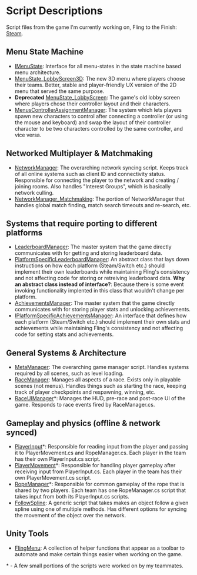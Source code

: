 # Script Descriptions

Script files from the game I'm currently working on, Fling to the Finish: [Steam](https://store.steampowered.com/app/1054430/Fling_to_the_Finish/).

## Menu State Machine
- [IMenuState](Menus/IMenuState.cs): Interface for all menu-states in the state machine based menu architecture.
- [MenuState_LobbyScreen3D](Menus/MenuState_LobbyScreen3D.cs): The new 3D menu where players choose their teams. Better, stable and player-friendly UX version of the 2D menu that served the same purpose.
- **Deprecated** [MenuState_LobbyScreen](Menus/MenuState_LobbyScreen.cs): The game's old lobby screen where players chose their controller layout and their characters.
- [MenusControllerAssignmentManager](Menus/MenusControllerAssignmentManager.cs): The system which lets players spawn new characters to control after connecting a controller (or using the mouse and keyboard) and swap the layout of their controller character to be two characters controlled by the same controller, and vice versa.

## Networked Multiplayer & Matchmaking
- [NetworkManager](Network/NetworkManager.cs): The overarching network syncing script. Keeps track of all online systems such as client ID and connectivity status. Responsible for connecting the player to the network and creating / joining rooms. Also handles "Interest Groups", which is basically network culling.
- [NetworkManager_Matchmaking](Network/NetworkManager_Matchmaking.cs): The portion of NetworkManager that handles global match finding, match search timeouts and re-search, etc.

## Systems that require porting to different platforms
- [LeaderboardManager](Leaderboards/LeaderboardManager.cs): The master system that the game directly communicates with for getting and storing leaderboard data.
- [PlatformSpecificLeaderboardManager](Leaderboards/PlatformSpecificLeaderboardManager.cs): An abstract class that lays down instructions on how each platform (Steam/Switch etc.) should implement their own leaderboards while maintaining Fling's consistency and not affecting code for storing or retreiving leaderboard data. **Why an abstract class instead of interface?**: Because there is some event invoking functionality implented in this class that wouldn't change per platform.
- [AchievementsManager](Acheivements/AchievementsManager.cs): The master system that the game directly communicates with for storing player stats and unlocking achievements.
- [IPlatformSpecificAchievementsManager](Achievements/PlatformSpecificAchievementsManager.cs): An interface that defines how each platform (Steam/Switch etc.) should implement their own stats and achievements while maintaining Fling's consistency and not affecting code for setting stats and achievements.

## General Systems & Architecture
- [MetaManager](MetaManager.cs): The overarching game manager script. Handles systems required by all scenes, such as level loading.
- [RaceManager](RaceManager.cs): Manages all aspects of a race. Exists only in playable scenes (not menus). Handles things such as starting the race, keeping track of player checkpoints and respawning, winning, etc.
- [RaceUIManager](RaceUIManager.cs)*: Manages the HUD, pre-race and post-race UI of the game. Responds to race events fired by RaceManager.cs.

## Gameplay and physics (offline & network synced)
- [PlayerInput](PlayerInput.cs)*: Responsible for reading input from the player and passing it to PlayerMovement.cs and RopeManager.cs. Each player in the team has their own PlayerInput.cs script.
- [PlayerMovement](PlayerMovement.cs)*: Responsible for handling player gameplay after receiving input from PlayerInput.cs. Each player in the team has their own PlayerMovement.cs script.
- [RopeManager](RopeManager.cs)*: Responsible for common gameplay of the rope that is shared by two players. Each team has one RopeManager.cs script that takes input from both its PlayerInput.cs scripts.
- [FollowSpline](FollowSpline.cs): A generic script that takes makes an object follow a given spline using one of multiple methods. Has different options for syncing the movement of the object over the network.

## Unity Tools
- [FlingMenu](UnityTools/FlingMenu.cs): A collection of helper functions that appear as a toolbar to automate and make certain things easier when working on the game.

\* - A few small portions of the scripts were worked on by my teammates.
